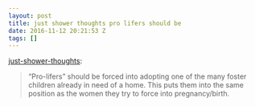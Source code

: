 ```yaml
---
layout: post
title: just shower thoughts pro lifers should be
date: 2016-11-12 20:21:53 Z
tags: []
---
```

[just-shower-thoughts](http://just-shower-thoughts.tumblr.com/post/153092240814/pro-lifers-should-be-forced-into-adopting-one-of):

> “Pro-lifers” should be forced into adopting one of the many foster children already in need of a home. This puts them into the same position as the women they try to force into pregnancy/birth.
